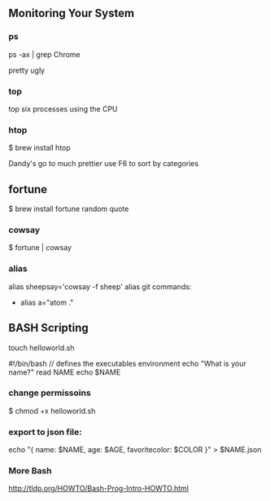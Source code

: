 ## Monitoring Your System
### ps
ps -ax | grep Chrome

pretty ugly

### top
top six processes using the CPU

### htop
$ brew install htop

Dandy's go to
much prettier
use F6 to sort by categories

## fortune
$ brew install fortune
random quote

### cowsay
$ fortune | cowsay

### alias
alias sheepsay='cowsay -f sheep'
alias git commands:
- alias a="atom ."

## BASH Scripting
touch helloworld.sh


\#!/bin/bash
// defines the executables environment
echo "What is your name?"
read NAME
echo $NAME

### change permissoins
$ chmod +x helloworld.sh

### export to json file:
echo "{ name: $NAME, age: $AGE, favoritecolor: $COLOR }" > $NAME.json

### More Bash
http://tldp.org/HOWTO/Bash-Prog-Intro-HOWTO.html

